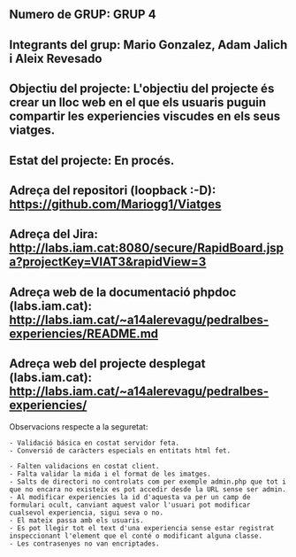 Numero de GRUP: GRUP 4
-------------------------
Integrants del grup: Mario Gonzalez, Adam Jalich i Aleix Revesado
-------------------------
Objectiu del projecte: L'objectiu del projecte és crear un lloc web en el que els usuaris puguin compartir les experiencies viscudes en els seus viatges.
-------------------------
Estat del projecte: En procés.
-------------------------
Adreça del repositori (loopback :-D): https://github.com/Mariogg1/Viatges
-------------------------
Adreça del Jira: http://labs.iam.cat:8080/secure/RapidBoard.jspa?projectKey=VIAT3&rapidView=3
-------------------------
Adreça web de la documentació phpdoc (labs.iam.cat): http://labs.iam.cat/~a14alerevagu/pedralbes-experiencies/README.md
-------------------------
Adreça web del projecte desplegat (labs.iam.cat): http://labs.iam.cat/~a14alerevagu/pedralbes-experiencies/
-------------------------
Observacions respecte a la seguretat:

    - Validació básica en costat servidor feta.
    - Conversió de caràcters especials en entitats html fet.

    - Falten validacions en costat client.
    - Falta validar la mida i el format de les imatges.
    - Salts de directori no controlats com per exemple admin.php que tot i que no encara no existeix es pot accedir desde la URL sense ser admin.
    - Al modificar experiencies la id d'aquesta va per un camp de formulari ocult, canviant aquest valor l'usuari pot modificar cualsevol experiencia, sigui seva o no.
    - El mateix passa amb els usuaris.
    - Es pot llegir tot el text d'una experiencia sense estar registrat inspeccionant l'element que el conté o modificant alguna classe.
    - Les contrasenyes no van encriptades.

